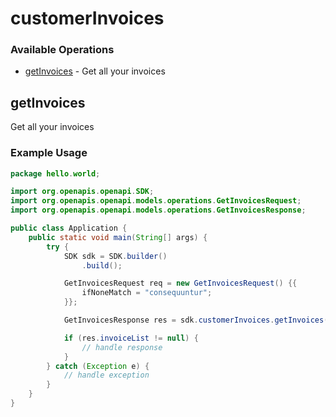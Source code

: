 # customerInvoices

### Available Operations

* [getInvoices](#getinvoices) - Get all your invoices

## getInvoices

Get all your invoices

### Example Usage

```java
package hello.world;

import org.openapis.openapi.SDK;
import org.openapis.openapi.models.operations.GetInvoicesRequest;
import org.openapis.openapi.models.operations.GetInvoicesResponse;

public class Application {
    public static void main(String[] args) {
        try {
            SDK sdk = SDK.builder()
                .build();

            GetInvoicesRequest req = new GetInvoicesRequest() {{
                ifNoneMatch = "consequuntur";
            }};            

            GetInvoicesResponse res = sdk.customerInvoices.getInvoices(req);

            if (res.invoiceList != null) {
                // handle response
            }
        } catch (Exception e) {
            // handle exception
        }
    }
}
```
